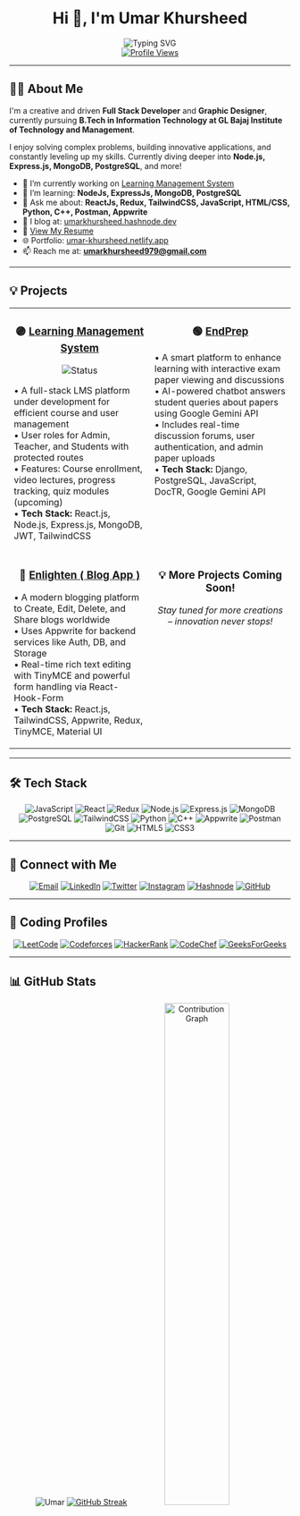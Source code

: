 <h1 align="center">Hi 👋, I'm Umar Khursheed</h1>

<div align="center">
  <img src="https://readme-typing-svg.herokuapp.com?font=Fira+Code&weight=600&size=24&pause=1000&color=0EA5E9&center=true&vCenter=true&random=false&width=500&height=60&lines=Full+Stack+Web+Developer;Graphic+Designer;B.Tech+IT+Student+at+GL+Bajaj;Always+Learning+%26+Building" alt="Typing SVG" />
</div>

<div align="center">
  <a href="https://github.com/umarsayed12">
    <img src="https://komarev.com/ghpvc/?username=umarsayed12&color=blueviolet&style=for-the-badge" alt="Profile Views" />
  </a>
</div>

<hr/>

## 👨‍💻 About Me

I'm a creative and driven **Full Stack Developer** and **Graphic Designer**, currently pursuing **B.Tech in Information Technology at GL Bajaj Institute of Technology and Management**.

I enjoy solving complex problems, building innovative applications, and constantly leveling up my skills. Currently diving deeper into **Node.js, Express.js, MongoDB, PostgreSQL**, and more!

- 🔭 I’m currently working on [Learning Management System](https://github.com/umarsayed12/Learning-Management-System)  
- 🌱 I’m learning: **NodeJs, ExpressJs, MongoDB, PostgreSQL**  
- 💬 Ask me about: **ReactJs, Redux, TailwindCSS, JavaScript, HTML/CSS, Python, C++, Postman, Appwrite**  
- 📝 I blog at: [umarkhursheed.hashnode.dev](https://umarkhursheed.hashnode.dev/)  
- 📄 [View My Resume](https://drive.google.com/file/d/13qNs4jaZm_-0gxbmrMGCYMOU3X3p9RDA/view?usp=sharing)  
- 🌐 Portfolio: [umar-khursheed.netlify.app](https://umar-khursheed.netlify.app/)  
- 📫 Reach me at: **umarkhursheed979@gmail.com**

---

## 💡 Projects

<div align="center">
  <table>
    <tr>
      <td width="50%" valign="top">
        <h3 align="center">🟣 <a href="https://github.com/umarsayed12/Learning-Management-System">Learning Management System</a></h3>
        <p align="center">
          <img src="https://img.shields.io/badge/Status-In_Progress-yellow?style=for-the-badge" alt="Status" />
        </p>
        <p>
          • A full-stack LMS platform under development for efficient course and user management<br>
          • User roles for Admin, Teacher, and Students with protected routes<br>
          • Features: Course enrollment, video lectures, progress tracking, quiz modules (upcoming)<br>
          • <b>Tech Stack:</b> React.js, Node.js, Express.js, MongoDB, JWT, TailwindCSS
        </p>
      </td>
      <td width="50%" valign="top">
        <h3 align="center">🟢 <a href="https://github.com/Udit55Sharma/EndPrep">EndPrep</a></h3>
        <p>
          • A smart platform to enhance learning with interactive exam paper viewing and discussions<br>
          • AI-powered chatbot answers student queries about papers using Google Gemini API<br>
          • Includes real-time discussion forums, user authentication, and admin paper uploads<br>
          • <b>Tech Stack:</b> Django, PostgreSQL, JavaScript, DocTR, Google Gemini API
        </p>
      </td>
    </tr>
    <tr>
      <td width="50%" valign="top">
        <h3 align="center">🔵 <a href="https://github.com/umarsayed12/Blog-App">Enlighten ( Blog App )</a></h3>
        <p>
          • A modern blogging platform to Create, Edit, Delete, and Share blogs worldwide<br>
          • Uses Appwrite for backend services like Auth, DB, and Storage<br>
          • Real-time rich text editing with TinyMCE and powerful form handling via React-Hook-Form<br>
          • <b>Tech Stack:</b> React.js, TailwindCSS, Appwrite, Redux, TinyMCE, Material UI
        </p>
      </td>
      <td width="50%" valign="top">
        <h3 align="center">💡 More Projects Coming Soon!</h3>
        <p align="center">
          <i>Stay tuned for more creations – innovation never stops!</i>
        </p>
      </td>
    </tr>
  </table>
</div>


---

## 🛠 Tech Stack

<div align="center">

![JavaScript](https://img.shields.io/badge/JavaScript-F7DF1E?style=for-the-badge&logo=javascript&logoColor=black)
![React](https://img.shields.io/badge/React-20232A?style=for-the-badge&logo=react&logoColor=61DAFB)
![Redux](https://img.shields.io/badge/Redux-593D88?style=for-the-badge&logo=redux&logoColor=white)
![Node.js](https://img.shields.io/badge/Node.js-339933?style=for-the-badge&logo=nodedotjs&logoColor=white)
![Express.js](https://img.shields.io/badge/Express.js-000000?style=for-the-badge&logo=express&logoColor=white)
![MongoDB](https://img.shields.io/badge/MongoDB-4EA94B?style=for-the-badge&logo=mongodb&logoColor=white)
![PostgreSQL](https://img.shields.io/badge/PostgreSQL-316192?style=for-the-badge&logo=postgresql&logoColor=white)
![TailwindCSS](https://img.shields.io/badge/Tailwind_CSS-38B2AC?style=for-the-badge&logo=tailwind-css&logoColor=white)
![Python](https://img.shields.io/badge/Python-3776AB?style=for-the-badge&logo=python&logoColor=white)
![C++](https://img.shields.io/badge/C++-00599C?style=for-the-badge&logo=c%2B%2B&logoColor=white)
![Appwrite](https://img.shields.io/badge/Appwrite-F02E65?style=for-the-badge&logo=appwrite&logoColor=white)
![Postman](https://img.shields.io/badge/Postman-FF6C37?style=for-the-badge&logo=postman&logoColor=white)
![Git](https://img.shields.io/badge/Git-F05032?style=for-the-badge&logo=git&logoColor=white)
![HTML5](https://img.shields.io/badge/HTML5-E34F26?style=for-the-badge&logo=html5&logoColor=white)
![CSS3](https://img.shields.io/badge/CSS3-1572B6?style=for-the-badge&logo=css3&logoColor=white)

</div>

---

## 🔗 Connect with Me

<div align="center">

[![Email](https://img.shields.io/badge/Gmail-D14836?style=for-the-badge&logo=gmail&logoColor=white)](mailto:umarkhursheed979@gmail.com)
[![LinkedIn](https://img.shields.io/badge/LinkedIn-0077B5?style=for-the-badge&logo=linkedin&logoColor=white)](https://linkedin.com/in/umar-khursheed)
[![Twitter](https://img.shields.io/badge/Twitter-1DA1F2?style=for-the-badge&logo=twitter&logoColor=white)](https://twitter.com/umarsay10637826)
[![Instagram](https://img.shields.io/badge/Instagram-E4405F?style=for-the-badge&logo=instagram&logoColor=white)](https://instagram.com/umar_sayed_147)
[![Hashnode](https://img.shields.io/badge/Hashnode-2962FF?style=for-the-badge&logo=hashnode&logoColor=white)](https://hashnode.com/@umar8400)
[![GitHub](https://img.shields.io/badge/GitHub-100000?style=for-the-badge&logo=github&logoColor=white)](https://github.com/umarsayed12)

</div>

---

## 🧠 Coding Profiles

<div align="center">

[![LeetCode](https://img.shields.io/badge/LeetCode-FFA116?style=for-the-badge&logo=LeetCode&logoColor=black)](https://www.leetcode.com/umar_khursheed)
[![Codeforces](https://img.shields.io/badge/Codeforces-445f9d?style=for-the-badge&logo=codeforces&logoColor=white)](https://codeforces.com/profile/umar_it2206)
[![HackerRank](https://img.shields.io/badge/HackerRank-2EC866?style=for-the-badge&logo=hackerrank&logoColor=white)](https://www.hackerrank.com/umarkhursheed979)
[![CodeChef](https://img.shields.io/badge/CodeChef-%23964B00.svg?style=for-the-badge&logo=codechef&logoColor=white)](https://www.codechef.com/users/good_bats_76)
[![GeeksForGeeks](https://img.shields.io/badge/GeeksforGeeks-298D46?style=for-the-badge&logo=geeksforgeeks&logoColor=white)](https://auth.geeksforgeeks.org/user/umarkhurs1n0y/profile)

</div>

---

## 📊 GitHub Stats

<div align="center">
<img src=https://github-readme-stats.vercel.app/api?username=umarsayed12&show_icons=true alt=Umar Khursheed />
<a href="https://git.io/streak-stats"><img src="https://git-hub-streak-stats.vercel.app?user=umarsayed12&theme=vision-friendly-dark" alt="GitHub Streak" /></a>
<img width="48%" src="https://github-readme-activity-graph.vercel.app/graph?username=umarsayed12&bg_color=1a1b27&color=628fda&line=2fcbfe&point=ffffff&area=true&hide_border=true" alt="Contribution Graph" />
</div>
